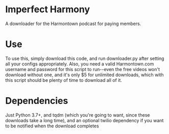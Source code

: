 # Imperfect Harmony
 A downloader for the Harmontown podcast for paying members.
 
 # Use
 To use this, simply download this code, and run downloader.py after setting all your configs appropriately. Also, you need a valid Harmontown.com username and password for this script to run--even the free videos won't download without one, and it's only $5 for unlimited downloads, which with this script should be plenty of time to download all of it. 
 
 # Dependencies
 Just Python 3.7+, and tqdm (which you're going to want, since these downloads take a long time), and an optional twilio dependency if you want to be notified when the download completes
